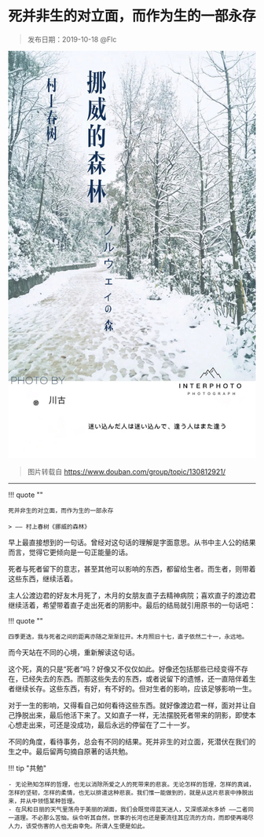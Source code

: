 # 死并非生的对立面，而作为生的一部永存

> 发布日期：2019-10-18 @Flc

![](assets/2019-10-18-01.jpg)

> 图片转载自 https://www.douban.com/group/topic/130812921/ 

----

!!! quote ""

    死并非生的对立面，而作为生的一部永存 

    > —— 村上春树《挪威的森林》

早上最直接想到的一句话。曾经对这句话的理解是字面意思。从书中主人公的结果而言，觉得它更倾向是一句正能量的话。

死者与死者留下的意志，甚至其他可以影响的东西，都留给生者。而生者，则带着这些东西，继续活着。

主人公渡边君的好友木月死了，木月的女朋友直子去精神病院；喜欢直子的渡边君继续活着，希望带着直子走出死者的阴影中。最后的结局就引用原书的一句话吧：

!!! quote ""
    
    四季更迭，我与死者之间的距离亦随之渐渐拉开。木月照旧十七，直子依然二十一，永远地。

而今天站在不同的心境，重新解读这句话。

这个死，真的只是“死者”吗？好像又不仅仅如此。好像还包括那些已经变得不存在，已经失去的东西。而那这些失去的东西，或者说留下的遗憾，还一直陪伴着生者继续长存。这些东西，有好，有不好的。但对生者的影响，应该足够影响一生。

对于一生的影响，又得看自己如何看待这些东西。就好像渡边君一样，面对并让自己挣脱出来，最后他活下来了。又如直子一样，无法摆脱死者带来的阴影，即使本心想走出来，可还是没成功，最后永远的停留在了二十一岁。

不同的角度，看待事务，总会有不同的结果。死并非生的对立面，死潜伏在我们的生之中。最后留两句摘自原著的话共勉。

!!! tip "共勉"

    - 无论熟知怎样的哲理，也无以消除所爱之人的死带来的悲哀。无论怎样的哲理，怎样的真诚，怎样的坚韧，怎样的柔情，也无以排遣这种悲哀。我们惟一能做到的，就是从这片悲哀中挣脱出来，并从中领悟某种哲理。
    - 在风和日丽的天气里荡舟于美丽的湖面，我们会既觉得蓝天迷人，又深感湖水多娇 ——二者同一道理。不必那么苦恼。纵令听其自然，世事的长河也还是要流往其应流的方向，而即使再竭尽人力，该受伤害的人也无由幸免。所谓人生便是如此。